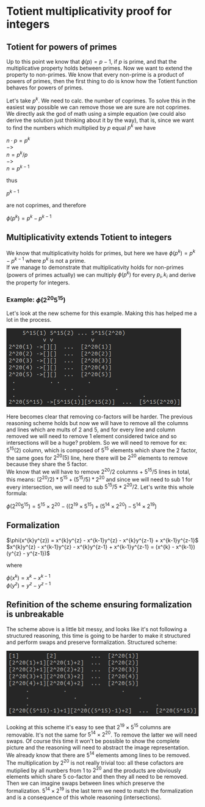 # Totient multiplicativity proof for integers

## Totient for powers of primes

<p>
  
  Up to this point we know that $\phi(p) = p - 1$, if $p$ is prime, and that the multiplicative property holds between primes. Now we want to extend the property to non-primes. We know that every non-prime is a product of powers of primes, then the first thing to do is know how the Totient function behaves for powers of primes.
  
Let's take $p^{k}$. We need to calc. the number of coprimes. To solve this in the easiest way possible we can remove those we are sure are not coprimes. We directly ask the god of math using a simple equation (we could also derive the solution just thinking about it by the way), that is, since we want to find the numbers which multiplied by $p$ equal $p^{k}$ we have

$n \cdot p = p^{k}$<br>
$->$<br>
$n = p^{k} / p$<br>
$->$<br>
$n = p^{k - 1}$

thus

$p^{k-1}$

are not coprimes, and therefore

$\phi(p^{k}) = p^{k} - p^{k-1}$

</p>

## Multiplicativity extends Totient to integers

<p>
  
  We know that multiplicativity holds for primes, but here we have $\phi(p^{k}) = p^{k} - p^{k-1}$ where $p^{k}$ is not a prime. <br>
If we manage to demonstrate that multiplicativity holds for non-primes (powers of primes actually) we can multiply $\phi(p^{k})$ for every $p_{i}, k_{i}$ and derive the property for integers.
  
</p>

### Example: $\phi(2^{20}5^{15})$

<p>
  
  Let's look at the new scheme for this example. Making this has helped me a lot in the process.
  
![Scheme](Scheme4.png)

Here becomes clear that removing co-factors will be harder. The previous reasoning scheme holds but now we will have to remove all the columns and lines which are mults of $2$ and $5$, and for every line and column removed we will need to remove $1$ element considered twice and so intersections will be a huge? problem. So we will need to remove for ex: $5^{15}(2)$ column, which is composed of $5^{15}$ elements which share the $2$ factor, the same goes for $2^{20}(5)$ line, here there will be $2^{20}$ elements to remove because they share the $5$ factor. <br>
We know that we will have to remove $2^{20} / 2$ columns + $5^{15} / 5$ lines in total, this means: $(2^{20} / 2) * 5^{15} + (5^{15} / 5) * 2^{20}$ and since we will need to sub $1$ for every intersection, we will need to sub $5^{15} / 5 * 2^{20} / 2$. Let's write this whole formula:

$\phi(2^{20}5^{15}) = 5^{15} × 2^{20} − ((2^{19} × 5^{15}) + (5^{14} × 2^{20}) − 5^{14} × 2^{19})$ <br></p>

## Formalization

<p>
  $\phi(x^{k}y^{z}) = x^{k}y^{z} - x^{k-1}y^{z} - x^{k}y^{z-1} + x^{k-1}y^{z-1}$<br>
  $x^{k}y^{z} - x^{k-1}y^{z} - x^{k}y^{z-1} + x^{k-1}y^{z-1} = (x^{k} - x^{k-1})(y^{z} - y^{z-1})$<br>
  
  where
  
  $\phi(x^{k}) = x^{k} - x^{k-1}$<br>
  $\phi(y^{z}) = y^{z} - y^{z-1}$</p>

## Refinition of the scheme ensuring formalization is unbreakable
<p>The scheme above is a little bit messy, and looks like it's not following a structured reasoning, this time is going to be harder to make it structured and perform swaps and preserve formalization.
Structured scheme: <br>

![Scheme](Scheme_fixed.png)

Looking at this scheme it's easy to see that $2^{19} × 5^{15}$ columns are removable. It's not the same for $5^{14} × 2^{20}$. To remove the latter we will need swaps. Of course this time it won't be possible to show the complete picture and the reasoning will need to abstract the image representation. <br>
We already know that there are $5^{14}$ elements among lines to be removed. The multiplication by $2^{20}$ is not really trivial too: all these cofactors are mutiplied by all numbers from $1$ to $2^{20}$ and the products are obviously elements which share $5$ co-factor and then they all need to be removed. Then we can imagine swaps between lines which preserve the formalization. $5^{14} × 2^{19}$ is the last term we need to match the formalization and is a consequence of this whole reasoning (intersections).



